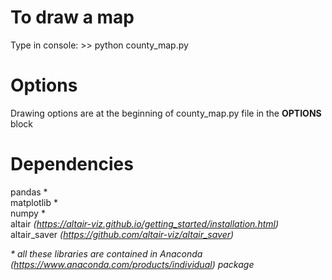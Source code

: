 # To draw a map
Type in console:
\>\> python county_map.py

# Options
Drawing options are at the beginning of county_map.py file in the **OPTIONS** block

# Dependencies
pandas \*<br/>
matplotlib \*<br/>
numpy \*<br/>
altair <i>(https://altair-viz.github.io/getting_started/installation.html)</i><br/>
altair_saver <i>(https://github.com/altair-viz/altair_saver)</i><br/>

<i> \* all these libraries are contained in Anaconda (https://www.anaconda.com/products/individual) package </i>

